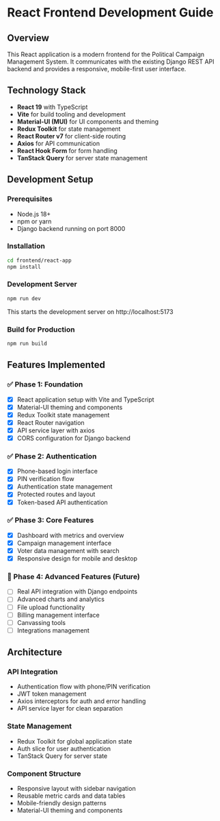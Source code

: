 # React Frontend Development Guide

## Overview
This React application is a modern frontend for the Political Campaign Management System. It communicates with the existing Django REST API backend and provides a responsive, mobile-first user interface.

## Technology Stack
- **React 19** with TypeScript
- **Vite** for build tooling and development
- **Material-UI (MUI)** for UI components and theming
- **Redux Toolkit** for state management
- **React Router v7** for client-side routing
- **Axios** for API communication
- **React Hook Form** for form handling
- **TanStack Query** for server state management

## Development Setup

### Prerequisites
- Node.js 18+ 
- npm or yarn
- Django backend running on port 8000

### Installation
```bash
cd frontend/react-app
npm install
```

### Development Server
```bash
npm run dev
```
This starts the development server on http://localhost:5173

### Build for Production
```bash
npm run build
```

## Features Implemented

### ✅ Phase 1: Foundation
- [x] React application setup with Vite and TypeScript
- [x] Material-UI theming and components
- [x] Redux Toolkit state management
- [x] React Router navigation
- [x] API service layer with axios
- [x] CORS configuration for Django backend

### ✅ Phase 2: Authentication
- [x] Phone-based login interface
- [x] PIN verification flow
- [x] Authentication state management
- [x] Protected routes and layout
- [x] Token-based API authentication

### ✅ Phase 3: Core Features
- [x] Dashboard with metrics and overview
- [x] Campaign management interface
- [x] Voter data management with search
- [x] Responsive design for mobile and desktop

### 🚧 Phase 4: Advanced Features (Future)
- [ ] Real API integration with Django endpoints
- [ ] Advanced charts and analytics
- [ ] File upload functionality
- [ ] Billing management interface
- [ ] Canvassing tools
- [ ] Integrations management

## Architecture

### API Integration
- Authentication flow with phone/PIN verification
- JWT token management
- Axios interceptors for auth and error handling
- API service layer for clean separation

### State Management
- Redux Toolkit for global application state
- Auth slice for user authentication
- TanStack Query for server state

### Component Structure
- Responsive layout with sidebar navigation
- Reusable metric cards and data tables
- Mobile-friendly design patterns
- Material-UI theming and components